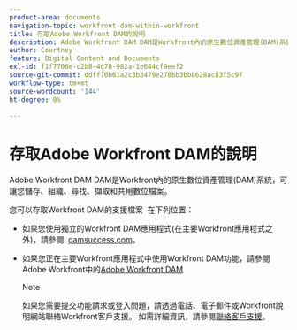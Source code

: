 ```yaml
---
product-area: documents
navigation-topic: workfront-dam-within-workfront
title: 存取Adobe Workfront DAM的說明
description: Adobe Workfront DAM DAM是Workfront內的原生數位資產管理(DAM)系統，可讓您儲存、組織、尋找、擷取和共用數位檔案。
author: Courtney
feature: Digital Content and Documents
exl-id: f1f7706e-c2b8-4c78-982a-1e644cf9eef2
source-git-commit: ddff70b61a2c3b3479e278bb3bb8628ac83f5c97
workflow-type: tm+mt
source-wordcount: '144'
ht-degree: 0%

---
```


# 存取Adobe Workfront DAM的說明

Adobe Workfront DAM DAM是Workfront內的原生數位資產管理(DAM)系統，可讓您儲存、組織、尋找、擷取和共用數位檔案。

您可以存取Workfront DAM的支援檔案  在下列位置：

* 如果您使用獨立的Workfront DAM應用程式(在主要Workfront應用程式之外)，請參閱  [damsuccess.com](https://www.damsuccess.com)。
* 如果您正在主要Workfront應用程式中使用Workfront DAM功能，請參閱Adobe Workfront中的[Adobe Workfront DAM](../../documents/workfront-dam-within-workfront/workfront-dam-in-workfrontt.md)

  >[!NOTE]
  >
  >如果您需要提交功能請求或登入問題，請透過電話、電子郵件或Workfront說明網站聯絡Workfront客戶支援。 如需詳細資訊，請參閱[聯絡客戶支援](../../workfront-basics/tips-tricks-and-troubleshooting/contact-customer-support.md)。
